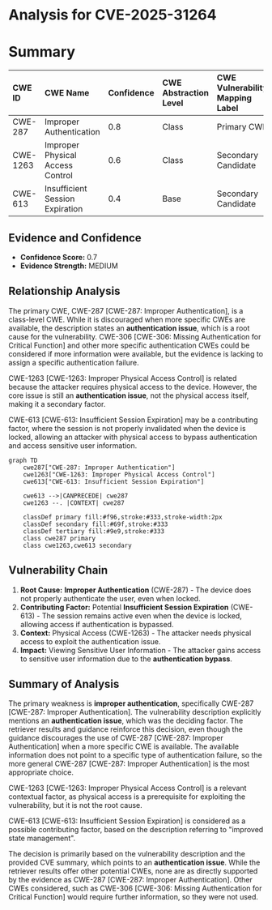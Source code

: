# Analysis for CVE-2025-31264

# Summary
| CWE ID  | CWE Name                                                                 | Confidence | CWE Abstraction Level | CWE Vulnerability Mapping Label | CWE-Vulnerability Mapping Notes |
| :-------- | :----------------------------------------------------------------------- | :--------- | :-------------------- | :------------------------------ | :------------------------------ |
| CWE-287   | Improper Authentication                                                    | 0.8        | Class                 | Primary CWE                     | Discouraged                    |
| CWE-1263  | Improper Physical Access Control                                           | 0.6        | Class                 | Secondary Candidate             | Allowed-with-Review           |
| CWE-613   | Insufficient Session Expiration                                          | 0.4        | Base                  | Secondary Candidate             | Allowed                        |

## Evidence and Confidence

*   **Confidence Score:** 0.7
*   **Evidence Strength:** MEDIUM

## Relationship Analysis

The primary CWE, CWE-287 [CWE-287: Improper Authentication], is a class-level CWE. While it is discouraged when more specific CWEs are available, the description states an **authentication issue**, which is a root cause for the vulnerability. CWE-306 [CWE-306: Missing Authentication for Critical Function] and other more specific authentication CWEs could be considered if more information were available, but the evidence is lacking to assign a specific authentication failure.

CWE-1263 [CWE-1263: Improper Physical Access Control] is related because the attacker requires physical access to the device. However, the core issue is still an **authentication issue**, not the physical access itself, making it a secondary factor.

CWE-613 [CWE-613: Insufficient Session Expiration] may be a contributing factor, where the session is not properly invalidated when the device is locked, allowing an attacker with physical access to bypass authentication and access sensitive user information.

```mermaid
graph TD
    cwe287["CWE-287: Improper Authentication"]
    cwe1263["CWE-1263: Improper Physical Access Control"]
    cwe613["CWE-613: Insufficient Session Expiration"]

    cwe613 -->|CANPRECEDE| cwe287
    cwe1263 --. |CONTEXT| cwe287

    classDef primary fill:#f96,stroke:#333,stroke-width:2px
    classDef secondary fill:#69f,stroke:#333
    classDef tertiary fill:#9e9,stroke:#333
    class cwe287 primary
    class cwe1263,cwe613 secondary
```

## Vulnerability Chain

1.  **Root Cause:** **Improper Authentication** (CWE-287) - The device does not properly authenticate the user, even when locked.
2.  **Contributing Factor:** Potential **Insufficient Session Expiration** (CWE-613) - The session remains active even when the device is locked, allowing access if authentication is bypassed.
3.  **Context:** Physical Access (CWE-1263) - The attacker needs physical access to exploit the authentication issue.
4.  **Impact:** Viewing Sensitive User Information - The attacker gains access to sensitive user information due to the **authentication bypass**.

## Summary of Analysis

The primary weakness is **improper authentication**, specifically CWE-287 [CWE-287: Improper Authentication]. The vulnerability description explicitly mentions an **authentication issue**, which was the deciding factor. The retriever results and guidance reinforce this decision, even though the guidance discourages the use of CWE-287 [CWE-287: Improper Authentication] when a more specific CWE is available. The available information does not point to a specific type of authentication failure, so the more general CWE-287 [CWE-287: Improper Authentication] is the most appropriate choice.

CWE-1263 [CWE-1263: Improper Physical Access Control] is a relevant contextual factor, as physical access is a prerequisite for exploiting the vulnerability, but it is not the root cause.

CWE-613 [CWE-613: Insufficient Session Expiration] is considered as a possible contributing factor, based on the description referring to "improved state management".

The decision is primarily based on the vulnerability description and the provided CVE summary, which points to an **authentication issue**. While the retriever results offer other potential CWEs, none are as directly supported by the evidence as CWE-287 [CWE-287: Improper Authentication]. Other CWEs considered, such as CWE-306 [CWE-306: Missing Authentication for Critical Function] would require further information, so they were not used.
